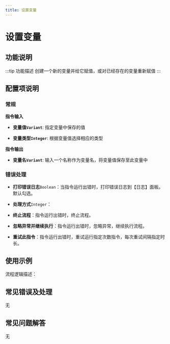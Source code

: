 ```yaml
---
title: 设置变量
---
```


# 设置变量

## 功能说明

:::tip 功能描述
创建一个新的变量并给它赋值，或对已经存在的变量重新赋值
:::

## 配置项说明

### 常规

**指令输入**

- **变量值`Variant`**: 指定变量中保存的值

- **变量类型`Integer`**: 根据变量值选择相应的类型


**指令输出**

- **变量名`Variant`**: 输入一个名称作为变量名，将变量值保存至此变量中

### 错误处理

- **打印错误日志**`Boolean`：当指令运行出错时，打印错误日志到【日志】面板。默认勾选。

- **处理方式**`Integer`：

 - **终止流程**：指令运行出错时，终止流程。

 - **忽略异常并继续执行**：指令运行出错时，忽略异常，继续执行流程。

 - **重试此指令**：指令运行出错时，重试运行指定次数指令，每次重试间隔指定时长。

## 使用示例

流程逻辑描述：

## 常见错误及处理

无

## 常见问题解答

无

